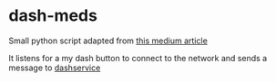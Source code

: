 # dash-meds
Small python script adapted from [this medium article](https://medium.com/@edwardbenson/how-i-hacked-amazon-s-5-wifi-button-to-track-baby-data-794214b0bdd8)

It listens for a my dash button to connect to the network and sends a message to [dashservice](https://github.com/seanmadden/dashservice)
